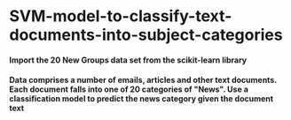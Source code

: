 # SVM-model-to-classify-text-documents-into-subject-categories

#### Import the 20 New Groups data set from the scikit-learn library
#### Data comprises a number of emails, articles and other text documents. Each document falls into one of 20 categories of "News". Use a classification model to predict the news category given the document text
